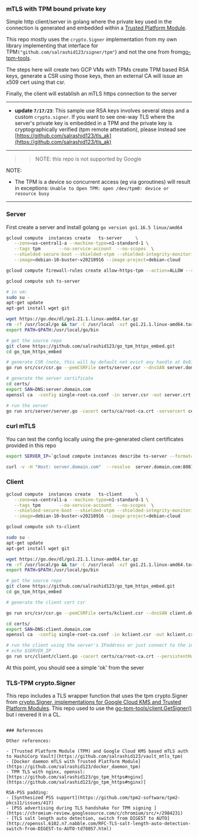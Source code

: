 ### mTLS with TPM bound private key

Simple http client/server in golang where the private key used in the connection is generated and embedded within a [Trusted Platform Module](https://trustedcomputinggroup.org/resource/trusted-platform-module-tpm-summary/).

This repo mostly uses the `crypto.Signer` implementation from my own library implementing that interface for TPM`("github.com/salrashid123/signer/tpm"`) and not the one from  from[go-tpm-tools](https://godoc.org/github.com/google/go-tpm-tools/tpm2tools#Key.GetSigner). 

The steps here will create two GCP VMs with TPMs create TPM based RSA keys, generate a CSR using those keys, then an external CA will issue an x509 cert using that csr.

Finally, the client will establish an mTLS https connection to the server

---

* **update `7/17/23`**:  This sample use RSA keys involves several steps and a custom `crypto.signer`.   If you want to see one-way TLS where the server's private key is embedded in a TPM and the private key is cryptographically verified (tpm remote attestation), please instead see [https://github.com/salrashid123/tls_ak](https://github.com/salrashid123/tls_ak)

---

>> NOTE: this repo is not supported by Google


NOTE:

- The TPM is a device so concurrent access (eg via goroutines) will result in exceptions:
  `Unable to Open TPM: open /dev/tpm0: device or resource busy`

---
### Server

First create a server and install golang `go version go1.16.5 linux/amd64`

```bash
gcloud compute  instances create   ts-server     \
   --zone=us-central1-a --machine-type=n1-standard-1 \
   --tags tpm       --no-service-account  --no-scopes  \
   --shielded-secure-boot --shielded-vtpm --shielded-integrity-monitoring  \
   --image=debian-10-buster-v20210916 --image-project=debian-cloud

gcloud compute firewall-rules create allow-https-tpm --action=ALLOW --rules=tcp:8081 --source-ranges=0.0.0.0/0 --target-tags=tpm

gcloud compute ssh ts-server

# in vm:
sudo su -
apt-get update
apt-get install wget git

wget https://go.dev/dl/go1.21.1.linux-amd64.tar.gz
rm -rf /usr/local/go && tar -C /usr/local -xzf go1.21.1.linux-amd64.tar.gz
export PATH=$PATH:/usr/local/go/bin

# get the source repo
git clone https://github.com/salrashid123/go_tpm_https_embed.git
cd go_tpm_https_embed

# generate CSR (note, this will by default not evict any handle at 0x81008000 if you need that use --evict)
go run src/csr/csr.go --pemCSRFile certs/server.csr --dnsSAN server.domain.com  --persistentHandle=0x81008000 -v 20 -alsologtostderr

# generate the server certificate 
cd certs/
export SAN=DNS:server.domain.com
openssl ca  -config single-root-ca.conf -in server.csr -out server.crt  -subj "/C=US/ST=California/L=Mountain View/O=Google/OU=Enterprise/CN=server.domain.com"  -extensions server_ext

# run the server
go run src/server/server.go -cacert certs/ca/root-ca.crt -servercert certs/server.crt  --persistentHandle=0x81008000 -port :8081
```


### curl mTLS

You can test the config locally using the pre-generated client certificates provided in this repo


```bash
export SERVER_IP=`gcloud compute instances describe ts-server --format="value(networkInterfaces.accessConfigs[0].natIP)"`

curl -v -H "Host: server.domain.com"  --resolve  server.domain.com:8081:$SERVER_IP --cert certs/certs/user10.crt --key certs/certs/user10.key --cacert certs/ca/root-ca.crt https://server.domain.com:8081/
```

### Client

```bash
gcloud compute  instances create   ts-client     \
   --zone=us-central1-a --machine-type=n1-standard-1 \
   --tags tpm       --no-service-account  --no-scopes  \
   --shielded-secure-boot --shielded-vtpm --shielded-integrity-monitoring  \
   --image=debian-10-buster-v20210916 --image-project=debian-cloud

gcloud compute ssh ts-client

sudo su -
apt-get update
apt-get install wget git

wget https://go.dev/dl/go1.21.1.linux-amd64.tar.gz
rm -rf /usr/local/go && tar -C /usr/local -xzf go1.21.1.linux-amd64.tar.gz
export PATH=$PATH:/usr/local/go/bin

# get the source repo
git clone https://github.com/salrashid123/go_tpm_https_embed.git
cd go_tpm_https_embed

# generate the client cert csr

go run src/csr/csr.go --pemCSRFile certs/kclient.csr --dnsSAN client.domain.com  --persistentHandle=0x81008000 -v 20 -alsologtostderr

cd certs/
export SAN=DNS:client.domain.com
openssl ca  -config single-root-ca.conf -in kclient.csr -out kclient.crt  -subj "/C=US/ST=California/L=Mountain View/O=Google/OU=Enterprise/CN=client.domain.com"  -extensions client_reqext

# run the client using the server's IPaddress or just connect to the internal dns alias
# echo $SERVER_IP
go run src/client/client.go -cacert certs/ca/root-ca.crt --persistentHandle=0x81008000 --address ts-server
```

At this point, you should see a simple 'ok' from the sever

### TLS-TPM crypto.Signer

This repo includes a TLS wrapper function that uses the tpm crypto.Signer from [crypto.Signer, implementations for Google Cloud KMS and Trusted Platform Modules](https://github.com/salrashid123/signer).   This repo used to use the [go-tpm-tools/client.GetSigner()](https://pkg.go.dev/github.com/google/go-tpm-tools/client#Key.GetSigner) but i revered it in a CL.


```

### References

Other references:

- [Trusted Platform Module (TPM) and Google Cloud KMS based mTLS auth to HashiCorp Vault](https://github.com/salrashid123/vault_mtls_tpm)
- [Docker daemon mTLS with Trusted Platform Module](https://github.com/salrashid123/docker_daemon_tpm)
- TPM TLS with nginx, openssl:  [https://github.com/salrashid123/go_tpm_https#nginx](https://github.com/salrashid123/go_tpm_https#nginx)]

RSA-PSS padding:
- [Synthesized PSS support](https://github.com/tpm2-software/tpm2-pkcs11/issues/417)
- [PSS advertising during TLS handshake for TPM signing ](https://chromium-review.googlesource.com/c/chromium/src/+/2984231)
- [TLS salt length auto detection, switch from DIGEST to AUTO](http://openssl.6102.n7.nabble.com/RFC-TLS-salt-length-auto-detection-switch-from-DIGEST-to-AUTO-td78057.html)
